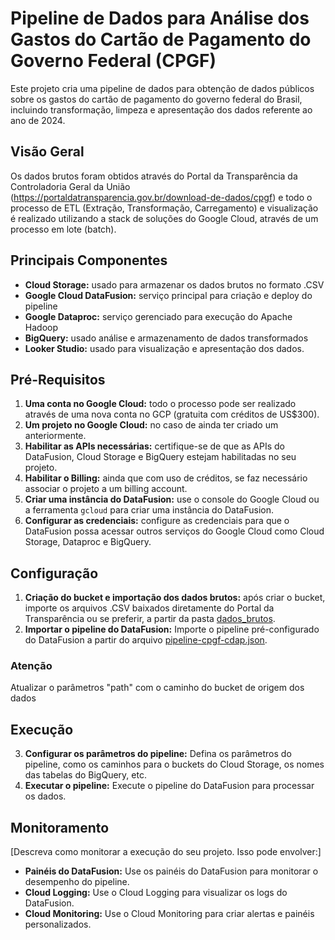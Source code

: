 # Pipeline de Dados para Análise dos Gastos do Cartão de Pagamento do Governo Federal (CPGF)

Este projeto cria uma pipeline de dados para obtenção de dados públicos sobre os gastos do cartão de pagamento do governo federal do Brasil, incluindo transformação, limpeza e apresentação dos dados referente ao ano de 2024.

## Visão Geral

Os dados brutos foram obtidos através do Portal da Transparência da Controladoria Geral da União (https://portaldatransparencia.gov.br/download-de-dados/cpgf) e todo o processo de ETL (Extração, Transformação, Carregamento) e visualização é realizado utilizando a stack de soluções do Google Cloud, através de um processo em lote (batch).

## Principais Componentes

*   **Cloud Storage:** usado para armazenar os dados brutos no formato .CSV 
*   **Google Cloud DataFusion:** serviço principal para criação e deploy do pipeline
*   **Google Dataproc:** serviço gerenciado para execução do Apache Hadoop
*   **BigQuery:** usado análise e armazenamento de dados transformados
*   **Looker Studio:** usado para visualização e apresentação dos dados.

## Pré-Requisitos

1.  **Uma conta no Google Cloud:** todo o processo pode ser realizado através de uma nova conta no GCP (gratuita com créditos de US$300).
2.  **Um projeto no Google Cloud:** no caso de ainda ter criado um anteriormente.
3.  **Habilitar as APIs necessárias:** certifique-se de que as APIs do DataFusion, Cloud Storage e BigQuery estejam habilitadas no seu projeto.
4.  **Habilitar o Billing:** ainda que com uso de créditos, se faz necessário associar o projeto a um billing account.
5.  **Criar uma instância do DataFusion:** use o console do Google Cloud ou a ferramenta `gcloud` para criar uma instância do DataFusion.
6.  **Configurar as credenciais:** configure as credenciais para que o DataFusion possa acessar outros serviços do Google Cloud como Cloud Storage, Dataproc e BigQuery.

## Configuração

1.  **Criação do bucket e importação dos dados brutos:** após criar o bucket, importe os arquivos .CSV baixados diretamente do Portal da Transparência ou se preferir, a partir da pasta [dados_brutos](https://github.com/JoseAugustoLima/pipeline-cpgf/tree/main/dados_brutos).
2.  **Importar o pipeline do DataFusion:** Importe o pipeline pré-configurado do DataFusion a partir do arquivo [pipeline-cpgf-cdap.json](https://github.com/JoseAugustoLima/pipeline-cpgf/blob/main/pipeline-cpgf-cdap.json).
### Atenção
Atualizar o parâmetros "path" com o caminho do bucket de origem dos dados

## Execução

3.  **Configurar os parâmetros do pipeline:** Defina os parâmetros do pipeline, como os caminhos para o buckets do Cloud Storage, os nomes das tabelas do BigQuery, etc.
4.   **Executar o pipeline:** Execute o pipeline do DataFusion para processar os dados.

## Monitoramento

[Descreva como monitorar a execução do seu projeto. Isso pode envolver:]

*   **Painéis do DataFusion:** Use os painéis do DataFusion para monitorar o desempenho do pipeline.
*   **Cloud Logging:** Use o Cloud Logging para visualizar os logs do DataFusion.
*   **Cloud Monitoring:** Use o Cloud Monitoring para criar alertas e painéis personalizados.

